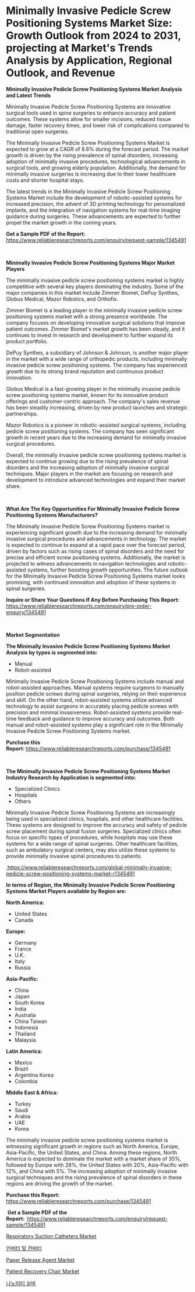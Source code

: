 <p><h1>Minimally Invasive Pedicle Screw Positioning Systems Market Size: Growth Outlook from 2024 to 2031, projecting at Market's Trends Analysis by Application, Regional Outlook, and Revenue</h1></p><p><strong>Minimally Invasive Pedicle Screw Positioning Systems Market Analysis and Latest Trends</strong></p>
<p><p>Minimally Invasive Pedicle Screw Positioning Systems are innovative surgical tools used in spine surgeries to enhance accuracy and patient outcomes. These systems allow for smaller incisions, reduced tissue damage, faster recovery times, and lower risk of complications compared to traditional open surgeries.</p><p>The Minimally Invasive Pedicle Screw Positioning Systems Market is expected to grow at a CAGR of 8.6% during the forecast period. The market growth is driven by the rising prevalence of spinal disorders, increasing adoption of minimally invasive procedures, technological advancements in surgical tools, and growing elderly population. Additionally, the demand for minimally invasive surgeries is increasing due to their lower healthcare costs and shorter hospital stays.</p><p>The latest trends in the Minimally Invasive Pedicle Screw Positioning Systems Market include the development of robotic-assisted systems for increased precision, the advent of 3D printing technology for personalized implants, and the integration of navigation systems for real-time imaging guidance during surgeries. These advancements are expected to further propel the market growth in the coming years.</p></p>
<p><strong>Get a Sample PDF of the Report:&nbsp;</strong> <a href="https://www.reliableresearchreports.com/enquiry/request-sample/1345491">https://www.reliableresearchreports.com/enquiry/request-sample/1345491</a></p>
<p>&nbsp;</p>
<p><strong>Minimally Invasive Pedicle Screw Positioning Systems Major Market Players</strong></p>
<p><p>The minimally invasive pedicle screw positioning systems market is highly competitive with several key players dominating the industry. Some of the major companies in this market include Zimmer Biomet, DePuy Synthes, Globus Medical, Mazor Robotics, and Orthofix.</p><p>Zimmer Biomet is a leading player in the minimally invasive pedicle screw positioning systems market with a strong presence worldwide. The company focuses on developing innovative surgical solutions that improve patient outcomes. Zimmer Biomet's market growth has been steady, and it continues to invest in research and development to further expand its product portfolio.</p><p>DePuy Synthes, a subsidiary of Johnson & Johnson, is another major player in the market with a wide range of orthopedic products, including minimally invasive pedicle screw positioning systems. The company has experienced growth due to its strong brand reputation and continuous product innovation.</p><p>Globus Medical is a fast-growing player in the minimally invasive pedicle screw positioning systems market, known for its innovative product offerings and customer-centric approach. The company's sales revenue has been steadily increasing, driven by new product launches and strategic partnerships.</p><p>Mazor Robotics is a pioneer in robotic-assisted surgical systems, including pedicle screw positioning systems. The company has seen significant growth in recent years due to the increasing demand for minimally invasive surgical procedures.</p><p>Overall, the minimally invasive pedicle screw positioning systems market is expected to continue growing due to the rising prevalence of spinal disorders and the increasing adoption of minimally invasive surgical techniques. Major players in the market are focusing on research and development to introduce advanced technologies and expand their market share.</p></p>
<p>&nbsp;</p>
<p><strong>What Are The Key Opportunities For Minimally Invasive Pedicle Screw Positioning Systems Manufacturers?</strong></p>
<p><p>The Minimally Invasive Pedicle Screw Positioning Systems market is experiencing significant growth due to the increasing demand for minimally invasive surgical procedures and advancements in technology. The market is expected to continue to expand at a rapid pace over the forecast period, driven by factors such as rising cases of spinal disorders and the need for precise and efficient screw positioning systems. Additionally, the market is projected to witness advancements in navigation technologies and robotic-assisted systems, further boosting growth opportunities. The future outlook for the Minimally Invasive Pedicle Screw Positioning Systems market looks promising, with continued innovation and adoption of these systems in spinal surgeries.</p></p>
<p><strong>Inquire or Share Your Questions If Any Before Purchasing This Report:</strong> <a href="https://www.reliableresearchreports.com/enquiry/pre-order-enquiry/1345491">https://www.reliableresearchreports.com/enquiry/pre-order-enquiry/1345491</a></p>
<p>&nbsp;</p>
<p><strong>Market Segmentation</strong></p>
<p><strong>The Minimally Invasive Pedicle Screw Positioning Systems Market Analysis by types is segmented into:</strong></p>
<p><ul><li>Manual</li><li>Robot-assisted</li></ul></p>
<p><p>Minimally Invasive Pedicle Screw Positioning Systems include manual and robot-assisted approaches. Manual systems require surgeons to manually position pedicle screws during spinal surgeries, relying on their experience and skill. On the other hand, robot-assisted systems utilize advanced technology to assist surgeons in accurately placing pedicle screws with precision and minimal invasiveness. Robot-assisted systems provide real-time feedback and guidance to improve accuracy and outcomes. Both manual and robot-assisted systems play a significant role in the Minimally Invasive Pedicle Screw Positioning Systems market.</p></p>
<p><strong>Purchase this Report:&nbsp;</strong><a href="https://www.reliableresearchreports.com/purchase/1345491">https://www.reliableresearchreports.com/purchase/1345491</a></p>
<p>&nbsp;</p>
<p><strong>The Minimally Invasive Pedicle Screw Positioning Systems Market Industry Research by Application is segmented into:</strong></p>
<p><ul><li>Specialized Clinics</li><li>Hospitals</li><li>Others</li></ul></p>
<p><p>Minimally Invasive Pedicle Screw Positioning Systems are increasingly being used in specialized clinics, hospitals, and other healthcare facilities. These systems are designed to improve the accuracy and safety of pedicle screw placement during spinal fusion surgeries. Specialized clinics often focus on specific types of procedures, while hospitals may use these systems for a wide range of spinal surgeries. Other healthcare facilities, such as ambulatory surgical centers, may also utilize these systems to provide minimally invasive spinal procedures to patients.</p></p>
<p><a href="https://www.reliableresearchreports.com/global-minimally-invasive-pedicle-screw-positioning-systems-market-r1345491">&nbsp;https://www.reliableresearchreports.com/global-minimally-invasive-pedicle-screw-positioning-systems-market-r1345491</a></p>
<p><strong>In terms of Region, the Minimally Invasive Pedicle Screw Positioning Systems Market Players available by Region are:</strong></p>
<p>
    <p> <strong> North America: </strong>
        <ul>
            <li>United States</li>
            <li>Canada</li>
        </ul>
        </p> 
    <p> <strong> Europe: </strong>
        <ul>
            <li>Germany</li>
            <li>France</li>
            <li>U.K.</li>
            <li>Italy</li>
            <li>Russia</li>
        </ul>
        </p> 
    <p> <strong> Asia-Pacific: </strong>
        <ul>
            <li>China</li>
            <li>Japan</li>
            <li>South Korea</li>
            <li>India</li>
            <li>Australia</li>
            <li>China Taiwan</li>
            <li>Indonesia</li>
            <li>Thailand</li>
            <li>Malaysia</li>
        </ul>
        </p> 
    <p> <strong> Latin America: </strong>
        <ul>
            <li>Mexico</li>
            <li>Brazil</li>
            <li>Argentina Korea</li>
            <li>Colombia</li>
        </ul>
        </p> 
    <p> <strong> Middle East & Africa: </strong>
        <ul>
            <li>Turkey</li>
            <li>Saudi</li>
            <li>Arabia</li>
            <li>UAE</li>
            <li>Korea</li>
        </ul>
    </p>
    </p>
<p><p>The minimally invasive pedicle screw positioning systems market is witnessing significant growth in regions such as North America, Europe, Asia-Pacific, the United States, and China. Among these regions, North America is expected to dominate the market with a market share of 35%, followed by Europe with 28%, the United States with 20%, Asia-Pacific with 12%, and China with 5%. The increasing adoption of minimally invasive surgical techniques and the rising prevalence of spinal disorders in these regions are driving the growth of the market.</p></p>
<p><strong>Purchase this Report: </strong><a href="https://www.reliableresearchreports.com/purchase/1345491">https://www.reliableresearchreports.com/purchase/1345491</a></p>
<p>&nbsp;<strong>Get a Sample PDF of the Report:&nbsp;&nbsp;</strong><a href="https://www.reliableresearchreports.com/enquiry/request-sample/1345491">https://www.reliableresearchreports.com/enquiry/request-sample/1345491</a></p>
<p><strong></strong></p>
<p><p><a href="https://github.com/seekum/Market-Research-Report-List-2/blob/main/respiratory-suction-catheters-market.md">Respiratory Suction Catheters Market</a></p><p><a href="https://github.com/novabrown3/Market-Research-Report-List-1/blob/main/889028046670.md">인버터 및 컨버터</a></p><p><a href="https://issuu.com/reportprime-2/docs/paper-release-agent-market-size-2030.pptx">Paper Release Agent Market</a></p><p><a href="https://github.com/timeliteaut/Market-Research-Report-List-2/blob/main/patient-recovery-chair-market.md">Patient Recovery Chair Market</a></p><p><a href="https://github.com/durgin521/Market-Research-Report-List-1/blob/main/528908646671.md">나노미터 실버</a></p></p>